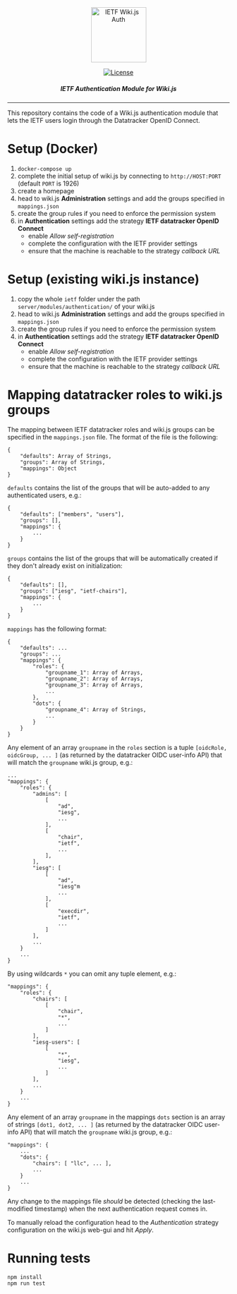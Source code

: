 <div align="center">
    
<img src="https://raw.githubusercontent.com/ietf-tools/common/main/assets/logos/ietf-wikijs-auth.svg" alt="IETF Wiki.js Auth" height="125" />
    
[![License](https://img.shields.io/github/license/ietf-tools/ietf-wikijs-auth)](https://github.com/ietf-tools/ietf-wikijs-auth/blob/main/LICENSE)

##### IETF Authentication Module for Wiki.js
    
</div>

---

This repository contains the code of a Wiki.js authentication module that lets the IETF users login through the Datatracker OpenID Connect.

# Setup (Docker)
1. `docker-compose up`
2. complete the initial setup of wiki.js by connecting to `http://HOST:PORT` (default `PORT` is 1926)
3. create a homepage
4. head to wiki.js **Administration** settings and add the groups specified in `mappings.json`
5. create the group rules if you need to enforce the permission system
6. in **Authentication** settings add the strategy **IETF datatracker OpenID Connect**
    * enable *Allow self-registration*
    * complete the configuration with the IETF provider settings
    * ensure that the machine is reachable to the strategy *callback URL*

# Setup (existing wiki.js instance)
1. copy the whole `ietf` folder under the path `server/modules/authentication/` of your wiki.js
2. head to wiki.js **Administration** settings and add the groups specified in `mappings.json`
3. create the group rules if you need to enforce the permission system
4. in **Authentication** settings add the strategy **IETF datatracker OpenID Connect**
    * enable *Allow self-registration*
    * complete the configuration with the IETF provider settings
    * ensure that the machine is reachable to the strategy *callback URL*

# Mapping datatracker roles to wiki.js groups
The mapping between IETF datatracker roles and wiki.js groups can be specified in the `mappings.json` file.
The format of the file is the following: 
```
{
    "defaults": Array of Strings,
    "groups": Array of Strings,
    "mappings": Object
}
```
`defaults` contains the list of the groups that will be auto-added to any authenticated users, e.g.:

```
{
    "defaults": ["members", "users"],
    "groups": [],
    "mappings": {
        ...
    }
}
```

`groups` contains the list of the groups that will be automatically created if they don't already exist on initialization:

```
{
    "defaults": [],
    "groups": ["iesg", "ietf-chairs"],
    "mappings": {
        ...
    }
}
```

`mappings` has the following format:
```
{
    "defaults": ...
    "groups": ...
    "mappings": {
        "roles": {
            "groupname_1": Array of Arrays,
            "groupname_2": Array of Arrays,
            "groupname_3": Array of Arrays,
            ...
        },
        "dots": {
            "groupname_4": Array of Strings,
            ...
        }
    }
}
```
Any element of an array `groupname` in the `roles` section is a tuple `[oidcRole, oidcGroup, ... ]` (as returned by the datatracker OIDC user-info API) that will match the `groupname` wiki.js group, e.g.:
```
...
"mappings": {
    "roles": {
        "admins": [
            [
                "ad",
                "iesg",
                ...
            ],
            [
                "chair",
                "ietf",
                ...
            ],
        ],
        "iesg": [
            [
                "ad",
                "iesg"m
                ...
            ],
            [
                "execdir",
                "ietf",
                ...
            ]
        ],
        ...
    }
    ...
}
```
By using wildcards `*` you can omit any tuple element, e.g.:
```
"mappings": {
    "roles": {
        "chairs": [
            [
                "chair",
                "*",
                ...
            ]
        ],
        "iesg-users": [
            [
                "*",
                "iesg",
                ...
            ]
        ],
        ...
    }
    ...
}
```
Any element of an array `groupname` in the mappings `dots` section is an array of strings `[dot1, dot2, ... ]` (as returned by the datatracker OIDC user-info API) that will match the `groupname` wiki.js group, e.g.:
```
"mappings": {
    ...
    "dots": {
        "chairs": [ "llc", ... ],
        ...
    }
    ...
}
```

Any change to the mappings file *should* be detected (checking the last-modified timestamp) when the next authentication request comes in.

To manually reload the configuration head to the *Authentication* strategy configuration on the wiki.js web-gui and hit *Apply*.

# Running tests
```
npm install
npm run test

```
